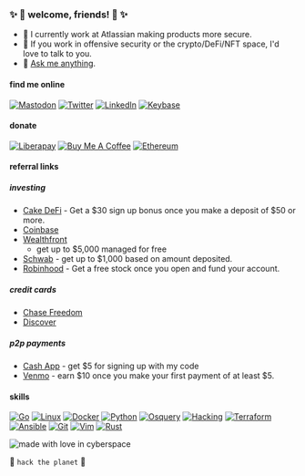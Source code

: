 ### ✨ 💜 welcome, friends! 💜 ✨

- 🔭 I currently work at Atlassian making products more secure.
- 🤔 If you work in offensive security or the crypto/DeFi/NFT space, I'd love to talk to you.
- 💬 [Ask me anything](https://mas.to/@nyanshak).

#### find me online

[![Mastodon](https://img.shields.io/badge/-Mastodon-563ACC?style=flat-squre&logo=Mastodon&logoColor=white)](https://mas.to/@nyanshak)
[![Twitter](https://img.shields.io/badge/-Twitter-1da1f2?style=flat-square&logo=Twitter&logoColor=white)](https://keybase.io/nyanshak)
[![LinkedIn](https://img.shields.io/badge/-LinkedIn-0077b5?style=flat-square&logo=LinkedIn&logoColor=white)](https://www.linkedin.com/in/bshak/)
[![Keybase](https://img.shields.io/badge/-Keybase-33a0ff?style=flat-square&logo=Keybase&logoColor=white)](https://keybase.io/nyanshak)

#### donate

[![Liberapay](https://img.shields.io/badge/-Liberapay-f6c915?style=flat-square&logo=Liberapay&logoColor=white)](https://liberapay.com/nyanshak)
[![Buy Me A Coffee](https://img.shields.io/badge/-Buy%20Me%20A%20Coffee-2f2625?style=flat-square&logo=CoffeeScript&logoColor=white)](https://buymeacoffee.com/nyanshak)
[![Ethereum](https://img.shields.io/badge/-nyanshak.eth-3c3c3d?style=flat-square&logo=Ethereum&logoColor=white)](https://etherscan.io/address/0x94531582b09af4c04c159df566c2d1d39ec53815)

#### referral links

##### investing

* [Cake DeFi](https://cakedefi.com/?ref=484953) - Get a $30 sign up bonus once
  you make a deposit of $50 or more.
* [Coinbase](https://coinbase.com/join/shaklo_u)
* [Wealthfront](https://www.wealthfront.com/c/affiliates/invited/AFFA-ELL6-FGYY-JHJ7)
  - get up to $5,000 managed for free
* [Schwab](https://www.schwab.com/client-referral?refrid=REFEREMGBYQEF) - get
  up to $1,000 based on amount deposited.
* [Robinhood](https://join.robinhood.com/brendas50) - Get a free stock once you
  open and fund your account.

##### credit cards

* [Chase Freedom](https://www.referyourchasecard.com/18a/VA7YEKRLG6)
* [Discover](https://refer.discover.com/s/BRENDAN243)

##### p2p payments

* [Cash App](https://cash.app/app/XLVZCZV) - get $5 for signing up with my code
* [Venmo](https://venmo.com/i/nyanshak) - earn $10 once you make your first
  payment of at least $5.

#### skills

[![Go](https://img.shields.io/badge/-Go-00add8?style=flat-square&logo=Go&logoColor=white)](https://go.dev)
[![Linux](https://img.shields.io/badge/-Linux-1793d1?style=flat-square&logo=arch-linux&logoColor=white)](https://wiki.archlinux.org/index.php/installation_guide)
[![Docker](https://img.shields.io/badge/-Docker-2496ed?style=flat-square&logo=Docker&logoColor=white)](https://www.docker.com/get-started)
[![Python](https://img.shields.io/badge/-Python-3776ab?style=flat-square&logo=Python&logoColor=white)](https://www.python.org)
[![Osquery](https://img.shields.io/badge/-Osquery-a596ff?style=flat-square&logo=C%2B%2B&logoColor=white)](https://osquery.io)
[![Hacking](https://img.shields.io/badge/-Hacking-7e4798?style=flat-square&logo=Tor&logoColor=white)](http://www.catb.org/esr/faqs/hacker-howto.html)
[![Terraform](https://img.shields.io/badge/-Terraform-623ce4?style=flat-square&logo=Terraform&logoColor=white)](https://www.terraform.io/intro/index.html)
[![Ansible](https://img.shields.io/badge/-Ansible-ee0000?style=flat-square&logo=Ansible&logoColor=white)](https://docs.ansible.com/ansible/latest/user_guide/intro_getting_started.html)
[![Git](https://img.shields.io/badge/-Git-f05032?style=flat-square&logo=Git&logoColor=white)](https://guides.github.com/introduction/git-handbook)
[![Vim](https://img.shields.io/badge/-Vim-57a143?style=flat-square&logo=Neovim&logoColor=white)](https://www.openvim.com)
[![Rust](https://img.shields.io/badge/-Rust-b7410e?style=flat-square&logo=Rust&logoColor=white)](https://www.rust-lang.org)

![made with love in cyberspace](https://img.shields.io/badge/made%20with%20❤%20in-cyberspace-purple?style=message=cyberspace&flat-square)

:space_invader: `hack the planet` :space_invader:
